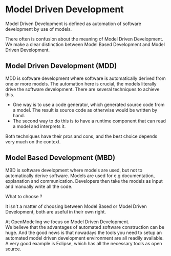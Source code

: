 # Model Driven Development

Model Driven Development is defined as automation of software development by use of models.

There often is confusion about the meaning of Model Driven Development.
We make a clear distinction between Model Based Development and Model Driven Development.

## Model Driven Development (MDD)

MDD is software development where software is automatically derived from one or more models.
The automation here is crucial,  the models literally drive the software development.
There are several techniques to achieve this.

* One way is to use a code generator,  which generated source code from a model. The result is source code as otherwise would be written by hand.
* The second way to do this is to have a runtime component that can read a model and interprets it.

Both techniques have their pros and cons, and the best choice depends very much on the context.

## Model Based Development (MBD)

MBD is software development where models are used, but not to automatically derive software.
Models are used for e.g documentation,  explanation and communication. Developers then take the
models as input and manually write all the code.

What to choose ?

It isn't a matter of choosing between Model Based or Model Driven Development,  both are useful in their own right.

At OpenModeling we focus on Model Driven Development.  
We believe that the advantages of automated software construction can be huge. And the good news is that nowadays
the tools you need to setup an automated model driven development environment are all readily available.  A very good example is Eclipse,  which has all the necessary tools as open source.
